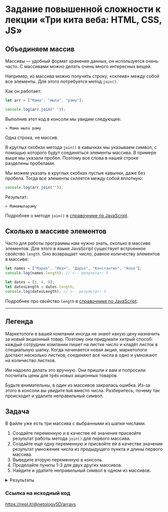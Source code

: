 # Задание повышенной сложности к лекции «Три кита веба: HTML, CSS, JS»

## Объединяем массив

Массивы — удобный формат хранения данных, он используется очень часто. С массивами можно делать очень много интересных вещей.

Например, из массива можно получить строку, «склеив» между собой все элементы. 
Для этого потребуется метод `join()`.

Как он работает:
```javascript
let arr = ["Мама", "мыла", "раму"];

console.log(arr.join(" "));
```

Выполнив этот код в консоли мы увидим следующее:
```text
> Мама мыла раму
```
Одна строка, не массив.

В круглых скобках метода `join()` в кавычках мы указываем символ, с помощью которого будут соединяться элементы массива. В примере выше мы указали пробел. Поэтому все слова в нашей строке разделены пробелами. 

Мы можем указать в круглых скобках пустые кавычки, даже без пробела. Тогда все элементы склеятся между собой вплотную:
```javascript
console.log(arr.join(""));
```

Результат:
```text
> Мамамылараму
```

Подробнее о методе `join()` в [справочнике по JavaScript](https://learn.javascript.ru/array-methods#split-i-join).

## Сколько в массиве элементов

Часто для работы программы нам нужно знать, сколько в массиве элементов. Для этого в языке JavaScript существует встроенное свойство `length`. Оно возвращает число, равное количеству элементов в массиве:

```javascript
let names = ["Мария", "Иван", "Дарья", "Константин", "Анна"];
console.log(names.length); // <-- результат: 5

let dates = [8, 4, 0];
let datesLength = dates.length;
console.log(datesLength); // <-- результат: 3
``` 
Подробнее про свойство `length` в [справочнике по JavaScript](https://learn.javascript.ru/array#nemnogo-o-length).

_______

## Легенда

Маркетологи в вашей компании иногда не знают какую цену назначить за новый акционный товар. Поэтому они придумали хитрый способ: каждый сотрудник компании пишет на листке число и кладёт листок в специальную шапку. 
Когда начинается новая акция, маркетологи достают несколько листков, соединяют все числа в одно и умножают на количество листков. 

Им надоело делать это вручную. Они пришли к вам и попросили посчитать цены для трёх новых акционных товаров. 

Будьте внимательны, в один из массивов закралась ошибка. Из-за этого в консоли вы увидите `NaN` вместо числа. Разберитесь, почему так происходит и удалите неправильный символ.

## Задача
В файле уже есть три массива с выбранными из шапки числами.

1. Создайте переменную и в качестве её значения присвойте результат работы метода `join()` для первого массива.
2. Создайте ещё одну переменную и присвойте ей в качестве значения результат умножения числа из предыдущего пункта и длины первого массива. 
3. Выведите вторую переменную в консоль.
4. Проделайте пункты 1-3 для двух других массивов.
5. Найдите и удалите неправильный символ в одном из массивов.

<details>
  <summary>Результаты</summary>
  <p>Если задание выполнено верно, то в консоли должны быть следующие числа:</p>
	<ul>
	  <li>64320</li>
	  <li>1236</li>
	  <li>993</li>
	</ul>
</details>

### Ссылка на исходный код
https://repl.it/@netologySD/arrays
